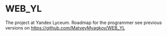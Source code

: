 # WEB_YL
The project at Yandex Lyceum. Roadmap for the programmer
see previous versions on https://github.com/MatveyMyagkov/WEB_YL
